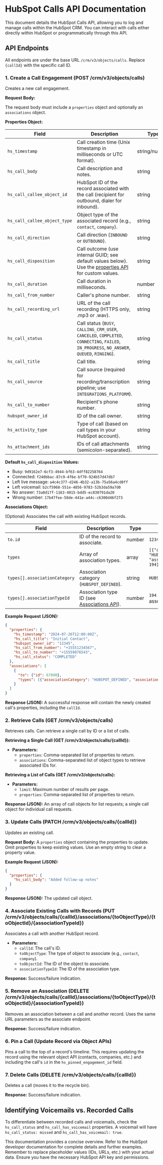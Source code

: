 # HubSpot Calls API Documentation

This document details the HubSpot Calls API, allowing you to log and manage calls within the HubSpot CRM.  You can interact with calls either directly within HubSpot or programmatically through this API.

## API Endpoints

All endpoints are under the base URL `/crm/v3/objects/calls`.  Replace `{callId}` with the specific call ID.

### 1. Create a Call Engagement (POST /crm/v3/objects/calls)

Creates a new call engagement.

**Request Body:**

The request body must include a `properties` object and optionally an `associations` object.

**Properties Object:**

| Field                 | Description                                                                                                          | Type             | Required | Example                                      |
|----------------------|----------------------------------------------------------------------------------------------------------------------|-----------------|----------|----------------------------------------------|
| `hs_timestamp`       | Call creation time (Unix timestamp in milliseconds or UTC format).                                                   | string/number   | Yes      | `1679088000000` or `"2023-03-17T00:00:00Z"` |
| `hs_call_body`       | Call description and notes.                                                                                            | string           | No       | "Discussed project X"                       |
| `hs_call_callee_object_id` | HubSpot ID of the record associated with the call (recipient for outbound, dialer for inbound).                         | string           | No       | `12345`                                     |
| `hs_call_callee_object_type` | Object type of the associated record (e.g., `contact`, `company`).                                                  | string           | No       | `contact`                                   |
| `hs_call_direction`  | Call direction (`INBOUND` or `OUTBOUND`).                                                                          | string           | No       | `OUTBOUND`                                  |
| `hs_call_disposition` | Call outcome (use internal GUID; see default values below).  Use the [properties API](link_to_properties_api) for custom values. | string           | No       | `9d9162e7-6cf3-4944-bf63-4dff82258764` (Busy)|
| `hs_call_duration`   | Call duration in milliseconds.                                                                                       | number           | No       | `360000` (6 minutes)                        |
| `hs_call_from_number` | Caller's phone number.                                                                                             | string           | No       | `(555) 123-4567`                             |
| `hs_call_recording_url` | URL of the call recording (HTTPS only, .mp3 or .wav).                                                            | string           | No       | `https://example.com/recording.mp3`          |
| `hs_call_status`     | Call status (`BUSY`, `CALLING_CRM_USER`, `CANCELED`, `COMPLETED`, `CONNECTING`, `FAILED`, `IN_PROGRESS`, `NO_ANSWER`, `QUEUED`, `RINGING`). | string           | No       | `COMPLETED`                                 |
| `hs_call_title`      | Call title.                                                                                                           | string           | No       | "Sales Call"                               |
| `hs_call_source`     | Call source (required for recording/transcription pipeline; use `INTEGRATIONS_PLATFORM`).                          | string           | No       | `INTEGRATIONS_PLATFORM`                     |
| `hs_call_to_number`   | Recipient's phone number.                                                                                           | string           | No       | `(555) 987-6543`                             |
| `hubspot_owner_id`   | ID of the call owner.                                                                                                 | string           | No       | `1234567`                                  |
| `hs_activity_type`   | Type of call (based on call types in your HubSpot account).                                                        | string           | No       |  "Sales Call"                              |
| `hs_attachment_ids`  | IDs of call attachments (semicolon-separated).                                                                     | string           | No       | "1;2;3"                                     |


**Default `hs_call_disposition` Values:**

* Busy: `9d9162e7-6cf3-4944-bf63-4dff82258764`
* Connected: `f240bbac-87c9-4f6e-bf70-924b57d47db7`
* Left live message: `a4c4c377-d246-4b32-a13b-75a56a4cd0ff`
* Left voicemail: `b2cf5968-551e-4856-9783-52b3da59a7d0`
* No answer: `73a0d17f-1163-4015-bdd5-ec830791da20`
* Wrong number: `17b47fee-58de-441e-a44c-c6300d46f273`


**Associations Object:**

(Optional) Associates the call with existing HubSpot records.

| Field       | Description                                                                   | Type    | Example                                  |
|-------------|-------------------------------------------------------------------------------|---------|-------------------------------------------|
| `to.id`     | ID of the record to associate.                                               | number  | `12345`                                 |
| `types`     | Array of association types.                                                   | array   | `[{"associationCategory": "HUBSPOT_DEFINED", "associationTypeId": 194}]` |
| `types[].associationCategory` | Association category (`HUBSPOT_DEFINED`).                              | string  | `HUBSPOT_DEFINED`                         |
| `types[].associationTypeId` | Association type ID (see [Associations API](link_to_associations_api)). | number  | `194` (e.g., contact to call association) |


**Example Request (JSON):**

```json
{
  "properties": {
    "hs_timestamp": "2024-07-26T12:00:00Z",
    "hs_call_title": "Initial Contact",
    "hubspot_owner_id": "12345",
    "hs_call_from_number": "+15551234567",
    "hs_call_to_number": "+15559876543",
    "hs_call_status": "COMPLETED"
  },
  "associations": [
    {
      "to": {"id": 67890},
      "types": [{"associationCategory": "HUBSPOT_DEFINED", "associationTypeId": 194}]
    }
  ]
}
```

**Response (JSON):**  A successful response will contain the newly created call's properties, including the `callId`.


### 2. Retrieve Calls (GET /crm/v3/objects/calls)

Retrieves calls.  Can retrieve a single call by ID or a list of calls.

**Retrieving a Single Call (GET /crm/v3/objects/calls/{callId}):**

* **Parameters:**
    * `properties`: Comma-separated list of properties to return.
    * `associations`: Comma-separated list of object types to retrieve associated IDs for.

**Retrieving a List of Calls (GET /crm/v3/objects/calls):**

* **Parameters:**
    * `limit`: Maximum number of results per page.
    * `properties`: Comma-separated list of properties to return.


**Response (JSON):** An array of call objects for list requests; a single call object for individual call requests.


### 3. Update Calls (PATCH /crm/v3/objects/calls/{callId})

Updates an existing call.

**Request Body:**  A `properties` object containing the properties to update.  Omit properties to keep existing values.  Use an empty string to clear a property value.

**Example Request (JSON):**

```json
{
  "properties": {
    "hs_call_body": "Added follow-up notes"
  }
}
```

**Response (JSON):** The updated call object.


### 4. Associate Existing Calls with Records (PUT /crm/v3/objects/calls/{callId}/associations/{toObjectType}/{toObjectId}/{associationTypeId})

Associates a call with another HubSpot record.

* **Parameters:**
    * `callId`: The call's ID.
    * `toObjectType`: The type of object to associate (e.g., `contact`, `company`).
    * `toObjectId`: The ID of the object to associate.
    * `associationTypeId`: The ID of the association type.

**Response:** Success/failure indication.


### 5. Remove an Association (DELETE /crm/v3/objects/calls/{callId}/associations/{toObjectType}/{toObjectId}/{associationTypeId})

Removes an association between a call and another record.  Uses the same URL parameters as the associate endpoint.

**Response:** Success/failure indication.


### 6. Pin a Call (Update Record via Object APIs)

Pins a call to the top of a record's timeline.  This requires updating the record using the relevant object API (contacts, companies, etc.) and including the call's `id` in the `hs_pinned_engagement_id` field.


### 7. Delete Calls (DELETE /crm/v3/objects/calls/{callId})

Deletes a call (moves it to the recycle bin).

**Response:** Success/failure indication.


## Identifying Voicemails vs. Recorded Calls

To differentiate between recorded calls and voicemails, check the `hs_call_status` and `hs_call_has_voicemail` properties.  A voicemail will have `hs_call_status: missed` and `hs_call_has_voicemail: true`.


This documentation provides a concise overview. Refer to the HubSpot developer documentation for complete details and further examples.  Remember to replace placeholder values (IDs, URLs, etc.) with your actual data.  Ensure you have the necessary HubSpot API key and permissions.
